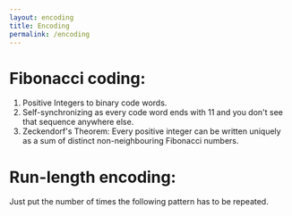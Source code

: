 ```yaml
---
layout: encoding
title: Encoding
permalink: /encoding
---
```


Fibonacci coding:
================
1) Positive Integers to binary code words.
2) Self-synchronizing as every code word ends with 11 and you don't see that sequence anywhere else.
3) Zeckendorf's Theorem: Every positive integer can be written uniquely as a sum of distinct non-neighbouring Fibonacci numbers.

Run-length encoding:
===================
Just put the number of times the following pattern has to be repeated.
